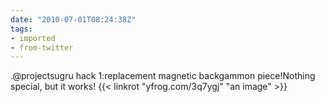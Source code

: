 ```yaml
---
date: "2010-07-01T08:24:38Z"
tags:
- imported
- from-twitter
---
```

.@projectsugru hack 1:replacement magnetic backgammon piece\!Nothing special, but it works\! {{< linkrot "yfrog.com/3q7ygj" "an image" >}}
